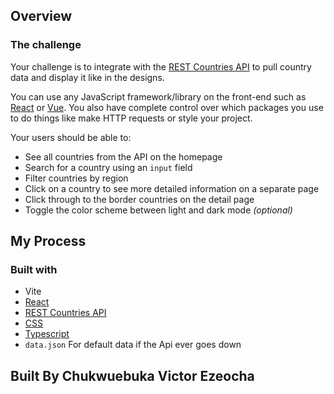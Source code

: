 ## Overview

### The challenge

Your challenge is to integrate with the [REST Countries API](https://restcountries.com) to pull country data and display it like in the designs.

You can use any JavaScript framework/library on the front-end such as [React](https://reactjs.org) or [Vue](https://vuejs.org). You also have complete control over which packages you use to do things like make HTTP requests or style your project.

Your users should be able to:

- See all countries from the API on the homepage
- Search for a country using an `input` field
- Filter countries by region
- Click on a country to see more detailed information on a separate page
- Click through to the border countries on the detail page
- Toggle the color scheme between light and dark mode *(optional)*

## My Process

### Built with
- Vite
- [React](https://reactjs.org/)
- [REST Countries API](https://restcountries.com)
- [CSS](https://developer.mozilla.org/en-US/docs/Web/CSS)
- [Typescript](https://www.typescriptlang.org/)
- `data.json` For default data if the Api ever goes down

## Built By Chukwuebuka Victor Ezeocha